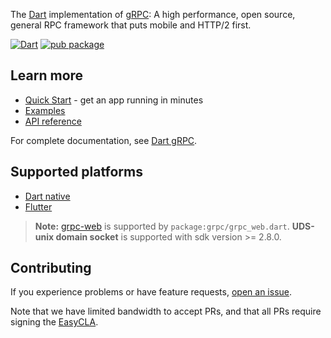The [Dart](https://www.dart.dev/) implementation of
[gRPC](https://grpc.io/): A high performance, open source, general RPC framework that puts mobile and HTTP/2 first.

[![Dart](https://github.com/grpc/grpc-dart/actions/workflows/dart.yml/badge.svg)](https://github.com/grpc/grpc-dart/actions/workflows/dart.yml)
[![pub package](https://img.shields.io/pub/v/grpc.svg)](https://pub.dev/packages/grpc)


## Learn more

- [Quick Start](https://grpc.io/docs/languages/dart/quickstart) - get an app running in minutes
- [Examples](https://github.com/grpc/grpc-dart/tree/master/example)
- [API reference](https://grpc.io/docs/languages/dart/api)

For complete documentation, see [Dart gRPC](https://grpc.io/docs/languages/dart).

## Supported platforms

- [Dart native](https://dart.dev/platforms)
- [Flutter](https://flutter.dev)

> **Note:** [grpc-web](https://github.com/grpc/grpc-web) is supported by `package:grpc/grpc_web.dart`.
> **UDS-unix domain socket** is supported with sdk version >= 2.8.0.

## Contributing

If you experience problems or have feature requests, [open an issue](https://github.com/dart-lang/grpc-dart/issues/new).

Note that we have limited bandwidth to accept PRs, and that all PRs require signing the [EasyCLA](https://lfcla.com).
